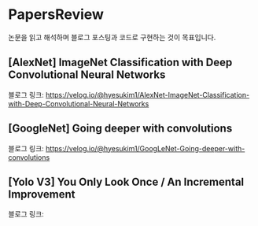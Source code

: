 # PapersReview
논문을 읽고 해석하며 블로그 포스팅과 코드로 구현하는 것이 목표입니다.

## [AlexNet] ImageNet Classification with Deep Convolutional Neural Networks
블로그 링크: https://velog.io/@hyesukim1/AlexNet-ImageNet-Classification-with-Deep-Convolutional-Neural-Networks

## [GoogleNet] Going deeper with convolutions
블로그 링크: https://velog.io/@hyesukim1/GoogLeNet-Going-deeper-with-convolutions

## [Yolo V3] You Only Look Once / An Incremental Improvement
블로그 링크: 
